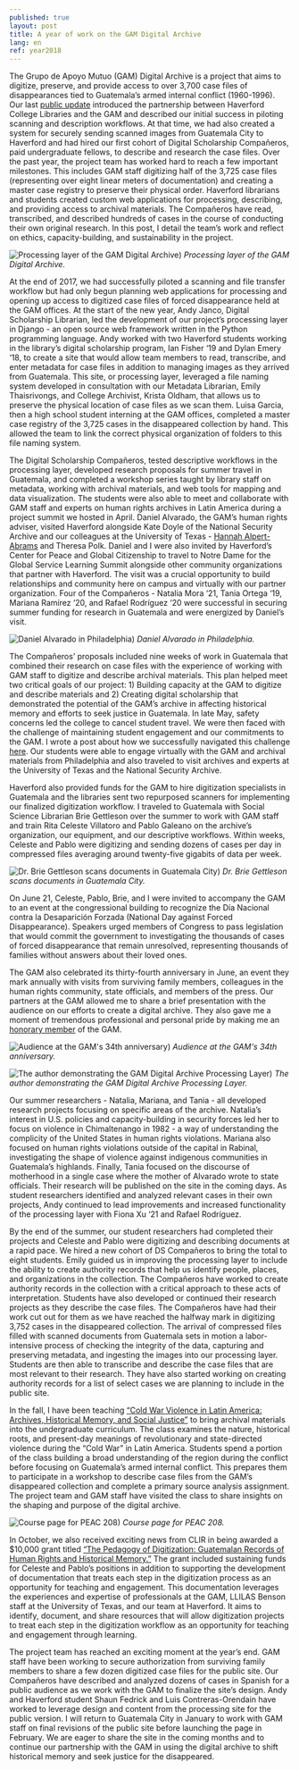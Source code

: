 ```yaml
---
published: true
layout: post
title: A year of work on the GAM Digital Archive
lang: en
ref: year2018
---
```

The Grupo de Apoyo Mutuo (GAM) Digital Archive is a project that aims to digitize, preserve, and provide access to over 3,700 case files of disappearances tied to Guatemala’s armed internal conflict (1960-1996). Our last [public update](http://ds.haverford.edu/gam-archive/2017/12/13/introducing-gam) introduced the partnership between Haverford College Libraries and the GAM and described our initial success in piloting scanning and description workflows. At that time, we had also created a system for securely sending scanned images from Guatemala City to Haverford and had hired our first cohort of Digital Scholarship Compañeros, paid undergraduate fellows, to describe and research the case files. Over the past year, the project team has worked hard to reach a few important milestones. This includes GAM staff digitizing half of the 3,725 case files (representing over eight linear meters of documentation) and creating a master case registry to preserve their physical order. Haverford librarians and students created custom web applications for processing, describing, and providing access to archival materials. The Compañeros have read, transcribed, and described hundreds of cases in the course of conducting their own original research. In this post, I detail the team’s work and reflect on ethics, capacity-building, and sustainability in the project. 

![Processing layer of the GAM Digital Archive)]({{site.baseurl}}/images/processing.jpg)
_Processing layer of the GAM Digital Archive._

At the end of 2017, we had successfully piloted a scanning and file transfer workflow but had only begun planning web applications for processing and opening up access to digitized case files of forced disappearance held at the GAM offices. At the start of the new year, Andy Janco, Digital Scholarship Librarian, led the development of our project’s processing layer in Django - an open source web framework written in the Python programming language. Andy worked with two Haverford students working in the library’s digital scholarship program, Ian Fisher ‘19 and Dylan Emery ‘18, to create a site that would allow team members to read, transcribe, and enter metadata for case files in addition to managing images as they arrived from Guatemala. This site, or processing layer, leveraged a file naming system developed in consultation with our Metadata Librarian, Emily Thaisrivongs, and College Archivist, Krista Oldham, that allows us to preserve the physical location of case files as we scan them. Luisa Garcia, then a high school student interning at the GAM offices, completed a master case registry of the 3,725 cases in the disappeared collection by hand. This allowed the team to link the correct physical organization of folders to this file naming system.

The Digital Scholarship Compañeros, tested descriptive workflows in the processing layer, developed research proposals for summer travel in Guatemala, and completed a workshop series taught by library staff on metadata, working with archival materials, and web tools for mapping and data visualization. The students were also able to meet and collaborate with GAM staff and experts on human rights archives in Latin America during a project summit we hosted in April. Daniel Alvarado, the GAM’s human rights adviser, visited Haverford alongside Kate Doyle of the National Security Archive and our colleagues at the University of Texas - [Hannah Alpert-Abrams](https://twitter.com/hralperta/status/1012736579134197761) and Theresa Polk. Daniel and I were also invited by Haverford’s Center for Peace and Global Citizenship to travel to Notre Dame for the Global Service Learning Summit alongside other community organizations that partner with Haverford. The visit was a crucial opportunity to build relationships and community here on campus and virtually with our partner organization. Four of the Compañeros - Natalia Mora ‘21, Tania Ortega ‘19, Mariana Ramírez ‘20, and Rafael Rodríguez ‘20 were successful in securing summer funding for research in Guatemala and were energized by Daniel’s visit.

![Daniel Alvarado in Philadelphia)]({{site.baseurl}}/images/danielphilly.jpg)
_Daniel Alvarado in Philadelphia._

The Compañeros’ proposals included nine weeks of work in Guatemala that combined their research on case files with the experience of working with GAM staff to digitize and describe archival materials. This plan helped meet two critical goals of our project: 1) Building capacity at the GAM to digitize and describe materials and 2) Creating digital scholarship that demonstrated the potential of the GAM’s archive in affecting historical memory and efforts to seek justice in Guatemala. In late May, safety concerns led the college to cancel student travel. We were then faced with the challenge of maintaining student engagement and our commitments to the GAM. I wrote a post about how we successfully navigated this challenge [here](https://compact.org/safety-discourse-travel-cancellation-and-creative-response-continuing-human-rights-work/). Our students were able to engage virtually with the GAM and archival materials from Philadelphia and also traveled to visit archives and experts at the University of Texas and the National Security Archive.

Haverford also provided funds for the GAM to hire digitization specialists in Guatemala and the libraries sent two repurposed scanners for implementing our finalized digitization workflow. I traveled to Guatemala with Social Science Librarian Brie Gettleson over the summer to work with GAM staff and train Rita Celeste Villatoro and Pablo Galeano on the archive’s organization, our equipment, and our descriptive workflows. Within weeks, Celeste and Pablo were digitizing and sending dozens of cases per day in compressed files averaging around twenty-five gigabits of data per week.

![Dr. Brie Gettleson scans documents in Guatemala City)]({{site.baseurl}}/images/briescans.jpg)
_Dr. Brie Gettleson scans documents in Guatemala City._

On June 21, Celeste, Pablo, Brie, and I were invited to accompany the GAM to an event at the congressional building to recognize the Día Nacional contra la Desaparición Forzada (National Day against Forced Disappearance). Speakers urged members of Congress to pass legislation that would commit the government to investigating the thousands of cases of forced disappearance that remain unresolved, representing thousands of families without answers about their loved ones. 

The GAM also celebrated its thirty-fourth anniversary in June, an event they mark annually with visits from surviving family members, colleagues in the human rights community, state officials, and members of the press. Our partners at the GAM allowed me to share a brief presentation with the audience on our efforts to create a digital archive. They also gave me a moment of tremendous professional and personal pride by making me an [honorary member](https://twitter.com/apoyomutuo/status/1021876086957854720) of the GAM. 

![Audience at the GAM's 34th anniversary)]({{site.baseurl}}/images/34audience.jpg) 
_Audience at the GAM's 34th anniversary._

![The author demonstrating the GAM Digital Archive Processing Layer)]({{site.baseurl}}/images/alexprocess.jpg) 
_The author demonstrating the GAM Digital Archive Processing Layer._

Our summer researchers - Natalia, Mariana, and Tania - all developed research projects focusing on specific areas of the archive. Natalia’s interest in U.S. policies and capacity-building in security forces led her to focus on violence in Chimaltenango in 1982 - a way of understanding the complicity of the United States in human rights violations. Mariana also focused on human rights violations outside of the capital in Rabinal, investigating the shape of violence against indigenous communities in Guatemala’s highlands. Finally, Tania focused on the discourse of motherhood in a single case where the mother of Alvarado wrote to state officials. Their research will be published on the site in the coming days. As student researchers identified and analyzed relevant cases in their own projects, Andy continued to lead improvements and increased functionality of the processing layer with Fiona Xu ‘21 and Rafael Rodríguez. 

By the end of the summer, our student researchers had completed their projects and Celeste and Pablo were digitizing and describing documents at a rapid pace. We hired a new cohort of DS Compañeros to bring the total to eight students. Emily guided us in improving the processing layer to include the ability to create authority records that help us identify people, places, and organizations in the collection. The Compañeros have worked to create authority records in the collection with a critical approach to these acts of interpretation. Students have also developed or continued their research projects as they describe the case files. The Compañeros have had their work cut out for them as we have reached the halfway mark in digitizing 3,752 cases in the disappeared collection. The arrival of compressed files filled with scanned documents from Guatemala sets in motion a labor-intensive process of checking the integrity of the data, capturing and preserving metadata, and ingesting the images into our processing layer. Students are then able to transcribe and describe the case files that are most relevant to their research. They have also started working on creating authority records for a list of select cases we are planning to include in the public site.

In the fall, I have been teaching [“Cold War Violence in Latin America: Archives, Historical Memory, and Social Justice”](http://peac208f18.alexgalarza.com) to bring archival materials into the undergraduate curriculum. The class examines the nature, historical roots, and present-day meanings of revolutionary and state-directed violence during the “Cold War” in Latin America. Students spend a portion of the class building a broad understanding of the region during the conflict before focusing on Guatemala’s armed internal conflict. This prepares them to participate in a workshop to describe case files from the GAM’s disappeared collection and complete a primary source analysis assignment. The project team and GAM staff have visited the class to share insights on the shaping and purpose of the digital archive.

![Course page for PEAC 208)]({{site.baseurl}}/images/peac208class.jpg) 
_Course page for PEAC 208._

In October, we also received exciting news from CLIR in being awarded a $10,000 grant titled [“The Pedagogy of Digitization: Guatemalan Records of Human Rights and Historical Memory.”](https://www.clir.org/fellowships/postdoc/projsandpubs/) The grant included sustaining funds for Celeste and Pablo’s positions in addition to supporting the development of documentation that treats each step in the digitization process as an opportunity for teaching and engagement. This documentation leverages the experiences and expertise of professionals at the GAM, LLILAS Benson staff at the University of Texas, and our team at Haverford. It aims to identify, document, and share resources that will allow digitization projects to treat each step in the digitization workflow as an opportunity for teaching and engagement through learning. 

The project team has reached an exciting moment at the year’s end. GAM staff have been working to secure authorization from surviving family members to share a few dozen digitized case files for the public site. Our Compañeros have described and analyzed dozens of cases in Spanish for a public audience as we work with the GAM to finalize the site’s design. Andy and Haverford student Shaun Fedrick and Luis Contreras-Orendain have worked to leverage design and content from the processing site for the public version. I will return to Guatemala City in January to work with GAM staff on final revisions of the public site before launching the page in February. We are eager to share the site in the coming months and to continue our partnership with the GAM in using the digital archive to shift historical memory and seek justice for the disappeared.

